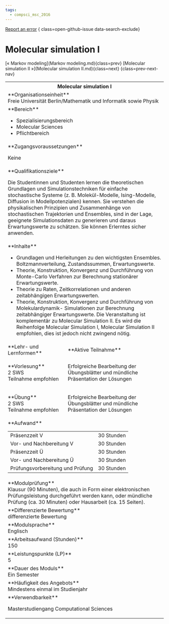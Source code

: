 ```yaml
---
tags:
  - compsci_msc_2016
---
```

[Report an error](https://github.com/SGSSGene/FUB-SUP/issues/new?title=Error%20in%20%22Molecular%20simulation%20I%22&body=There%20seems%20to%20be%20an%20error%20in%20module%20%22Molecular%20simulation%20I%22%2E%0A%0A%3CDescribe%20here%20a%20slightly%20more%20detailed%20description%20of%20what%20is%20wrong%3E&labels=bug)
{ class=open-github-issue data-search-exclude}

# Molecular simulation I

[« Markov modeling](Markov modeling.md){class=prev}
[Molecular simulation II »](Molecular simulation II.md){class=next}
{class=prev-next-nav}

<table markdown id="moduledesc">
<tr markdown class="moduledesc_head"><th colspan="2">Molecular simulation I </th></tr>
<tr markdown><td colspan="2">**Organisationseinheit**   <br>Freie Universität Berlin/Mathematik und Informatik sowie Physik</td></tr>

<tr markdown><td colspan="2">**Bereich**<br>


- Spezialisierungsbereich
- Molecular Sciences
- Pflichtbereich

</td></tr>

<tr markdown><td colspan="2">**Zugangsvoraussetzungen** <br>

Keine


</td></tr>
<tr markdown><td colspan="2">**Qualifikationsziele**    <br>

Die Studentinnen und Studenten lernen die theoretischen Grundlagen und
Simulationstechniken für einfache stochastische Systeme (z. B.
Molekül-Modelle, Ising-Modelle, Diffusion in Modellpotenzialen) kennen. Sie
verstehen die physikalischen Prinzipien und Zusammenhänge von stochastischen
Trajektorien und Ensembles, sind in der Lage, geeignete Simulationsdaten zu
generieren und daraus Erwartungswerte zu schätzen. Sie können Erlerntes
sicher anwenden.


</td></tr>
<tr markdown><td colspan="2">**Inhalte**                <br>


- Grundlagen und Herleitungen zu den wichtigsten Ensembles.
  Boltzmannverteilung, Zustandssummen, Erwartungswerte.
- Theorie, Konstruktion, Konvergenz und Durchführung von Monte-Carlo
  Verfahren zur Berechnung stationärer Erwartungswerte.
- Theorie zu Raten, Zeitkorrelationen und anderen zeitabhängigen
  Erwartungswerten.
- Theorie, Konstruktion, Konvergenz und Durchführung von Molekulardynamik-
  Simulationen zur Berechnung zeitabhängiger Erwartungswerte. Die
  Veranstaltung ist komplementär zu Molecular Simulation II. Es wird die
  Reihenfolge Molecular Simulation I, Molecular Simulation II empfohlen,
  dies ist jedoch nicht zwingend nötig.


</td></tr>

<tr markdown><td>**Lehr- und Lernformen**</td><td>**Aktive Teilnahme**</td></tr>
<tr markdown><td> **Vorlesung** <br>2 SWS <br> Teilnahme empfohlen</td><td>

Erfolgreiche Bearbeitung der Übungsblätter und mündliche Präsentation der Lösungen
</td></tr>
<tr markdown><td> **Übung** <br>2 SWS <br> Teilnahme empfohlen</td><td>

Erfolgreiche Bearbeitung der Übungsblätter und mündliche Präsentation der Lösungen
</td></tr>
<tr markdown><td colspan="2">**Aufwand**                <br>
<table class="aufwand_table">
<tr><td>Präsenzzeit V</td><td>30 Stunden</td></tr>
<tr><td>Vor- und Nachbereitung V</td><td>30 Stunden</td></tr>
<tr><td>Präsenzzeit Ü</td><td>30 Stunden</td></tr>
<tr><td>Vor- und Nachbereitung Ü</td><td>30 Stunden</td></tr>
<tr><td>Prüfungsvorbereitung und Prüfung</td><td>30 Stunden</td></tr>
</table>

</td></tr>
<tr markdown><td colspan="2">**Modulprüfung**             <br>Klausur (90 Minuten), die auch in Form einer elektronischen Prüfungsleistung
durchgeführt werden kann, oder mündliche Prüfung (ca. 30 Minuten) oder
Hausarbeit (ca. 15 Seiten).


</td></tr>
<tr markdown><td colspan="2">**Differenzierte Bewertung** <br>differenzierte Bewertung

</td></tr>
<tr markdown><td colspan="2">**Modulsprache**             <br>Englisch</td></tr>
<tr markdown><td colspan="2">**Arbeitsaufwand (Stunden)** <br>150</td></tr>
<tr markdown><td colspan="2">**Leistungspunkte (LP)**     <br>5</td></tr>
<tr markdown><td colspan="2">**Dauer des Moduls**         <br>Ein Semester</td></tr>
<tr markdown><td colspan="2">**Häufigkeit des Angebots**  <br>Mindestens einmal im Studienjahr</td></tr>
<tr markdown><td colspan="2">**Verwendbarkeit**           <br>

Masterstudiengang Computational Sciences


</td></tr>


</table>
